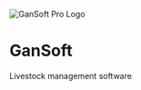![GanSoft Pro Logo](https://softsupply.com/content/img/products/GanSoftPro.svg)

# GanSoft
Livestock management software